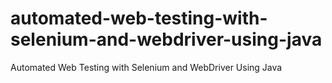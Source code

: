 # automated-web-testing-with-selenium-and-webdriver-using-java
Automated Web Testing with Selenium and WebDriver Using Java
